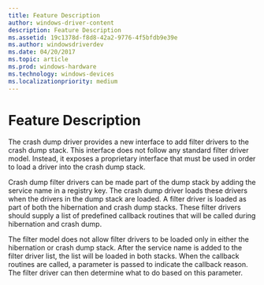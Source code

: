 ```yaml
---
title: Feature Description
author: windows-driver-content
description: Feature Description
ms.assetid: 19c1378d-f8d8-42a2-9776-4f5bfdb9e39e
ms.author: windowsdriverdev
ms.date: 04/20/2017
ms.topic: article
ms.prod: windows-hardware
ms.technology: windows-devices
ms.localizationpriority: medium
---
```


# Feature Description


The crash dump driver provides a new interface to add filter drivers to the crash dump stack. This interface does not follow any standard filter driver model. Instead, it exposes a proprietary interface that must be used in order to load a driver into the crash dump stack.

Crash dump filter drivers can be made part of the dump stack by adding the service name in a registry key. The crash dump driver loads these drivers when the drivers in the dump stack are loaded. A filter driver is loaded as part of both the hibernation and crash dump stacks. These filter drivers should supply a list of predefined callback routines that will be called during hibernation and crash dump.

The filter model does not allow filter drivers to be loaded only in either the hibernation or crash dump stack. After the service name is added to the filter driver list, the list will be loaded in both stacks. When the callback routines are called, a parameter is passed to indicate the callback reason. The filter driver can then determine what to do based on this parameter.

 

 




